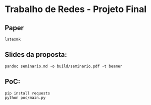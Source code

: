 # Trabalho de Redes - Projeto Final

## Paper
```
latexmk
```

## Slides da proposta:
```
pandoc seminario.md -o build/seminario.pdf -t beamer
```

## PoC:
```
pip install requests
python poc/main.py
```
